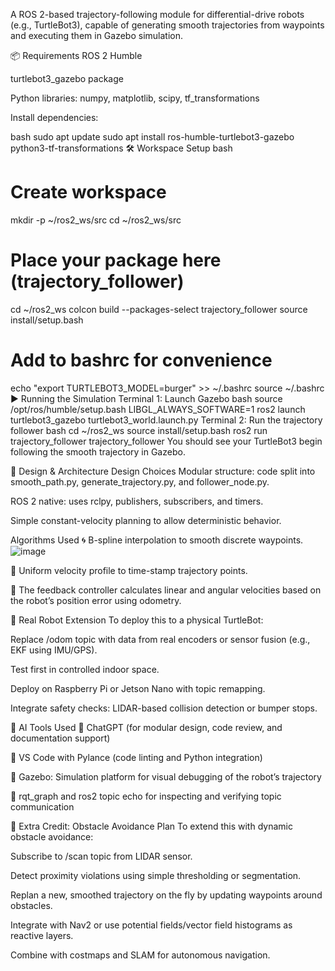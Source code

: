 A ROS 2-based trajectory-following module for differential-drive robots (e.g., TurtleBot3), capable of generating smooth trajectories from waypoints and executing them in Gazebo simulation.

📦 Requirements
ROS 2 Humble

turtlebot3_gazebo package

Python libraries: numpy, matplotlib, scipy, tf_transformations

Install dependencies:

bash
sudo apt update
sudo apt install ros-humble-turtlebot3-gazebo python3-tf-transformations
🛠️ Workspace Setup
bash
# Create workspace
mkdir -p ~/ros2_ws/src
cd ~/ros2_ws/src

# Place your package here (trajectory_follower)

cd ~/ros2_ws
colcon build --packages-select trajectory_follower
source install/setup.bash

# Add to bashrc for convenience
echo "export TURTLEBOT3_MODEL=burger" >> ~/.bashrc
source ~/.bashrc
▶️ Running the Simulation
Terminal 1: Launch Gazebo
bash
source /opt/ros/humble/setup.bash
LIBGL_ALWAYS_SOFTWARE=1 ros2 launch turtlebot3_gazebo turtlebot3_world.launch.py
Terminal 2: Run the trajectory follower
bash
cd ~/ros2_ws
source install/setup.bash
ros2 run trajectory_follower trajectory_follower
You should see your TurtleBot3 begin following the smooth trajectory in Gazebo.

🧠 Design & Architecture
Design Choices
Modular structure: code split into smooth_path.py, generate_trajectory.py, and follower_node.py.

ROS 2 native: uses rclpy, publishers, subscribers, and timers.

Simple constant-velocity planning to allow deterministic behavior.

Algorithms Used
🌀 B-spline interpolation to smooth discrete waypoints.
![image](https://github.com/user-attachments/assets/5efac907-9e98-4ab4-b155-54fd4ea22e93)


📐 Uniform velocity profile to time-stamp trajectory points.

🔁 The feedback controller calculates linear and angular velocities based on the robot’s position error using odometry.

🤖 Real Robot Extension
To deploy this to a physical TurtleBot:

Replace /odom topic with data from real encoders or sensor fusion (e.g., EKF using IMU/GPS).

Test first in controlled indoor space.

Deploy on Raspberry Pi or Jetson Nano with topic remapping.

Integrate safety checks: LIDAR-based collision detection or bumper stops.

🤖 AI Tools Used
🧠 ChatGPT (for modular design, code review, and documentation support)

🧪 VS Code with Pylance (code linting and Python integration)

🧪 Gazebo: Simulation platform for visual debugging of the robot’s trajectory

🧰 rqt_graph and ros2 topic echo for inspecting and verifying topic communication

🚧 Extra Credit: Obstacle Avoidance Plan
To extend this with dynamic obstacle avoidance:

Subscribe to /scan topic from LIDAR sensor.

Detect proximity violations using simple thresholding or segmentation.

Replan a new, smoothed trajectory on the fly by updating waypoints around obstacles.

Integrate with Nav2 or use potential fields/vector field histograms as reactive layers.

Combine with costmaps and SLAM for autonomous navigation.
